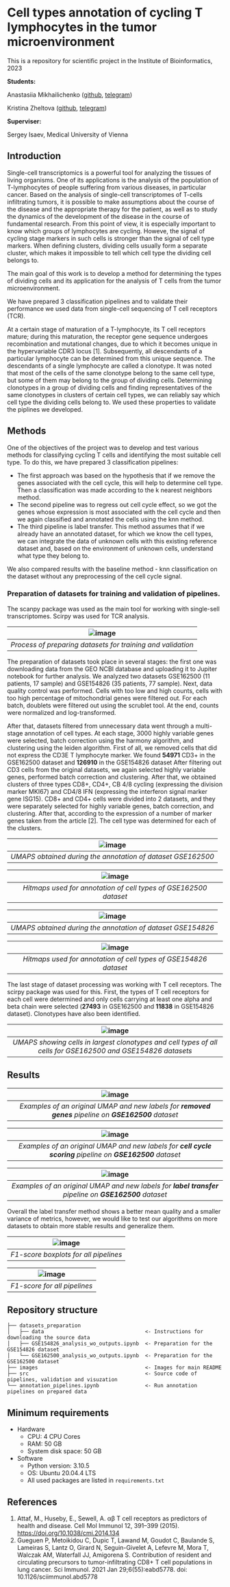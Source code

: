# Cell types annotation of cycling T lymphocytes in the tumor microenvironment
This is a repository for scientific project in the Institute of Bioinformatics, 2023

**Students:**

Anastasiia Mikhailichenko ([github](https://github.com/Mikhailichenko), [telegram](https://t.me/A12nastMi))

Kristina Zheltova ([github](https://github.com/pacifikus), [telegram](https://t.me/masterkristall))

**Superviser:**

Sergey Isaev, Medical University of Vienna

## Introduction

Single-cell transcriptomics is a powerful tool for analyzing the tissues of living organisms. One of its applications is the analysis of the population of T-lymphocytes of people suffering from various diseases, in particular cancer.
Based on the analysis of single-cell transcriptomes of T-cells infiltrating tumors, it is possible to make assumptions about the course of the disease and the appropriate therapy for the patient, as well as to study the dynamics of the development of the disease in the course of fundamental research. From this point of view, it is especially important to know which groups of lymphocytes are cycling. Howeve, the signal of cycling stage markers in such cells is stronger than the signal of cell type markers. When defining clusters, dividing cells usually form a separate cluster, which makes it impossible to tell which cell type the dividing cell belongs to.

The main goal of this work is to develop a method for determining the types of dividing cells and its application for the analysis of T cells from the tumor microenvironment.

We have prepared 3 classification pipelines and to validate their performance we used data from single-cell sequencing of T cell receptors (TCR). 

At a certain stage of maturation of a T-lymphocyte, its T cell receptors mature; during this maturation, the receptor gene sequence undergoes recombination and mutational changes, due to which it becomes unique in the hypervariable CDR3 locus [1]. Subsequently, all descendants of a particular lymphocyte can be determined from this unique sequence. The descendants of a single lymphocyte are called a clonotype. It was noted that most of the cells of the same clonotype belong to the same cell type, but some of them may belong to the group of dividing cells. Determining clonotypes in a group of dividing cells and finding representatives of the same clonotypes in clusters of certain cell types, we can reliably say which cell type the dividing cells belong to. We used these properties to validate the piplines we developed.

## Methods

One of the objectives of the project was to develop and test various methods for classifying cycling T cells and identifying the most suitable cell type. To do this, we have prepared 3 classification pipelines:
- The first approach was based on the hypothesis that if we remove the genes associated with the cell cycle, this will help to determine cell type. Then  a classification was made according to the k nearest neighbors method.
- The second pipeline was to regress out cell cycle effect, so we got the genes whose expression is most associated with the cell cycle and then we again classified and annotated the cells using the knn method.
- The third pipeline is label transfer. This method assumes that if we already have an annotated dataset, for which we know the cell types, we can integrate the data of unknown cells with this existing reference dataset and, based on the environment of unknown cells, understand what type they belong to.

We also compared results with the baseline method - knn classification on the dataset without any preprocessing of the cell cycle signal.

### Preparation of datasets for training and validation of pipelines.

The scanpy package was used as the main tool for working with single-sell transcriptomes. Scirpy was used for TCR analysis.

| ![image](https://github.com/serjisa/cycling_T/blob/main/images/scheme.png) | 
|:--:| 
| *Process of preparing datasets for training and validation* |

The preparation of datasets took place in several stages: the first one was downloading data from the GEO NCBI database and uploading it to Jupiter notebook for further analysis. We analyzed two datasets GSE162500 (11 patients, 17 sample) and GSE154826 (35 patients, 77 sample). Next, data quality control was performed. Cells with too low and high counts, cells with too high percentage of mitochondrial genes were filtered out. For each batch, doublets were filtered out using the scrublet tool. At the end, counts were normalized and log-transformed. 

After that, datasets filtered from unnecessary data went through a multi-stage annotation of cell types. At each stage, 3000 highly variable genes were selected, batch correction using the harmony algorithm, and clustering using the leiden algorithm. First of all, we removed cells that did not express the CD3E T lymphocyte marker. We found **54971** CD3+ in the GSE162500 dataset and **126910** in the GSE154826 dataset After filtering out CD3 cells from the original datasets, we again selected highly variable genes, performed batch correction and clustering. After that, we obtained clusters of three types CD8+, CD4+, CB 4/8 cycling (expressing the division marker MKI67) and CD4/8 IFN (expressing the interferon signal marker gene ISG15). CD8+ and CD4+ cells were divided into 2 datasets, and they were separately selected for highly variable genes, batch correction, and clustering. After that, according to the expression of a number of marker genes taken from the article [2]. The cell type was determined for each of the clusters.

| ![image](https://github.com/serjisa/cycling_T/blob/main/images/UMAPS1.png) | 
|:--:| 
| *UMAPS obtained during the annotation of dataset GSE162500* |

| ![image](https://github.com/serjisa/cycling_T/blob/main/images/hitmaps1.png) | 
|:--:| 
| *Hitmaps used for annotation of cell types of GSE162500 dataset* |


| ![image](https://github.com/serjisa/cycling_T/blob/main/images/UMAPS2.png) | 
|:--:| 
| *UMAPS obtained during the annotation of dataset GSE154826* |

| ![image](https://github.com/serjisa/cycling_T/blob/main/images/hitmaps2.png) | 
|:--:| 
| *Hitmaps used for annotation of cell types of GSE154826 dataset* |

The last stage of dataset processing was working with T cell receptors. The scirpy package was used for this. First, the types of T cell receptors for each cell were determined and only cells carrying at least one alpha and beta chain were selected (**27493** in GSE162500 and **11838** in GSE154826 dataset). Clonotypes have also been identified. 

| ![image](https://github.com/serjisa/cycling_T/blob/main/images/clonotypes.png) | 
|:--:| 
| *UMAPS showing cells in largest clonotypes and cell types of all cells for GSE162500 and GSE154826 datasets* |

## Results


| ![image](https://github.com/serjisa/cycling_T/assets/22592039/1f00f1ba-1b4a-4673-964a-72660e8161ef) | 
|:--:| 
| *Examples of an original UMAP and new labels for **removed genes** pipeline on **GSE162500** dataset* |

| ![image](https://github.com/serjisa/cycling_T/assets/22592039/4e2356ce-cf65-4dba-ac77-3969dac6c01f) | 
|:--:| 
| *Examples of an original UMAP and new labels for **cell cycle scoring** pipeline on **GSE162500** dataset* |


| ![image](https://github.com/serjisa/cycling_T/assets/22592039/6d3b7211-dca3-4109-8551-16008ddb9087) | 
|:--:| 
| *Examples of an original UMAP and new labels for **label transfer** pipeline on **GSE162500** dataset* |

Overall the label transfer method shows a better mean quality and a smaller variance of metrics, however, we would like to test our algorithms on more datasets to obtain more stable results and generalize them.

| ![image](https://github.com/serjisa/cycling_T/assets/22592039/c593ce43-019b-4a41-8c47-1f19b0dc8429) | 
|:--:| 
| *F1-score boxplots for all pipelines* |

| ![image](https://github.com/serjisa/cycling_T/assets/22592039/9dd9ed75-ae7e-40f4-a9a9-24c3446c9a43) | 
|:--:| 
| *F1-score for all pipelines* |



## Repository structure

    ├── datasets_preparation 
    │   ├── data                                 <- Instructions for downloading the source data
    │   ├── GSE154826_analysis_wo_outputs.ipynb  <- Preparation for the GSE154826 dataset
    │   └── GSE162500_analysis_wo_outputs.ipynb  <- Preparation for the GSE162500 dataset
    ├── images                                   <- Images for main README
    ├── src                                      <- Source code of pipelines, validation and visuzation
    └── annotation_pipelines.ipynb               <- Run annotation pipelines on prepared data

## Minimum requirements

- Hardware
    - CPU: 4 CPU Cores
    - RAM: 50 GB
    - System disk space: 50 GB
 - Software
    - Python version: 3.10.5
    - OS: Ubuntu 20.04.4 LTS
    - All used packages are listed in `requirements.txt`

## References
1) Attaf, M., Huseby, E., Sewell, A. αβ T cell receptors as predictors of health and disease. Cell Mol Immunol 12, 391–399 (2015). https://doi.org/10.1038/cmi.2014.134
2) Gueguen P, Metoikidou C, Dupic T, Lawand M, Goudot C, Baulande S, Lameiras S, Lantz O, Girard N, Seguin-Givelet A, Lefevre M, Mora T, Walczak AM, Waterfall JJ, Amigorena S. Contribution of resident and circulating precursors to tumor-infiltrating CD8+ T cell populations in lung cancer. Sci Immunol. 2021 Jan 29;6(55):eabd5778. doi: 10.1126/sciimmunol.abd5778
